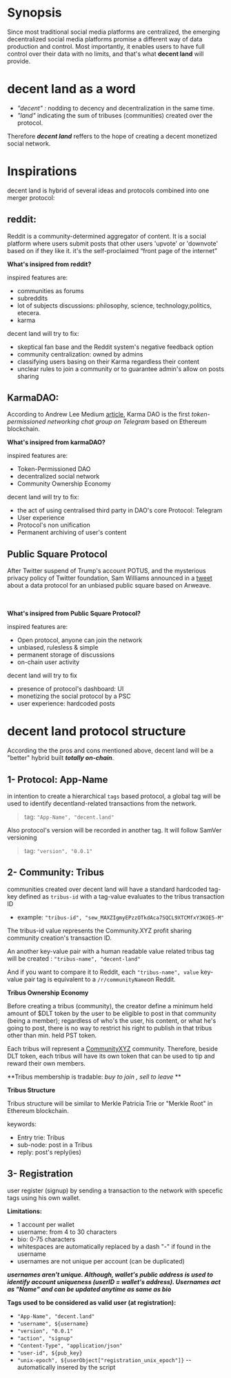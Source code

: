 <h1>Synopsis</h1>
Since most traditional social media platforms are centralized, the emerging decentralized social media platforms promise a different way of data production and control.
Most importantly, it enables users to have full control over their data with no limits, and that's what <b>decent land</b> will provide.

<h1>decent land as a word</h1>

- <i>"decent" :</i> nodding to decency and decentralization in the same time.
- <i>"land" </i> indicating the sum of tribuses (communities) created over the protocol. 

Therefore <i><b>decent land</i></b> reffers to the hope of creating a decent monetized social network.

<h1>Inspirations</h1>
decent land is hybrid of several ideas and protocols combined into one merger protocol:

<h2>reddit:</h2>
Reddit is a community-determined aggregator of content. It is a social platform where users submit posts that other users 'upvote' or 'downvote' based on if they like it.
it's the self-proclaimed “front page of the internet”


<b>What's insipred from reddit?</b>


inspired features are:

- communities as forums
- subreddits
- lot of subjects discussions: philosophy, science, technology,politics, etecera.
- karma

decent land will try to fix:
- skeptical fan base and the Reddit system's negative feedback option
- community centralization: owned by admins
- classifying users basing on their Karma regardless their content
- unclear rules to join a community or to guarantee admin's allow on posts sharing

<h2>KarmaDAO:</h2>

According to Andrew Lee Medium <a href="https://andrwlee.medium.com/announcing-karma-dao-first-ever-token-permissioned-networking-chat-group-on-telegram-5feab7a54def">article</a>, Karma DAO is the first <i>token-permissioned networking chat group on Telegram</i> based on Ethereum blockchain.

<b>What's insipred from karmaDAO?</b>

inspired features are:

- Token-Permissioned DAO
- decentralized social network
- Community Ownership Economy

decent land will try to fix:
- the act of using centralised third party in DAO's core Protocol: Telegram
- User experience
- Protocol's non unification
- Permanent archiving of user's content

<h2>Public Square Protocol</h2>
After Twitter suspend of Trump's account POTUS, and the mysterious privacy policy of Twitter foundation, Sam Williams announced in a <a href="https://twitter.com/samecwilliams/status/1347741160165531655?s=20">tweet</a> about a data protocol for an unbiased public square based on Arweave.

<br><br>
<b>What's insipred from Public Square Protocol?</b>

inspired features are:

- Open protocol, anyone can join the network
- unbiased, rulesless & simple
- permanent storage of discussions
- on-chain user activity

decent land will try to fix

- presence of protocol's dashboard: UI
- monetizing the social protocol by a PSC
- user experience: hardcoded posts


<h1>decent land protocol structure</h1>

According the the pros and cons mentioned above, decent land will be a "better" hybrid built ***totally on-chain***.

<h2>1- Protocol: App-Name</h2>

in intention to create a hierarchical `tags` based protocol, a global tag will be used to identify decentland-related transactions from the network.

> tag: ` "App-Name", "decent.land" `

Also protocol's version will be recorded in another tag. It will follow SamVer versioning

> tag: `"version", "0.0.1"`


<h2>2- Community: Tribus</h2>

communities created over decent land will have a standard hardcoded tag-key defined as `tribus-id` with a tag-value evaluates to the tribus transaction ID

- example: ` "tribus-id", "sew_MAXZIgmyEPzzOTkdAca7SQCL9XTCMfxY3KOE5-M" `

The tribus-id value represents the Community.XYZ profit sharing community creation's transaction ID.

An another key-value pair with a human readable value related tribus tag will be created : ` "tribus-name", "decent-land" `

And if you want to compare it to Reddit, each ` "tribus-name", value ` key-value pair tag is equivalent to a ` /r/communityName `on Reddit.


<b>Tribus Ownership Economy</b>

Before creating a tribus (community), the creator define a minimum held amount of $DLT token by the user to be eligible to post in that community (being a member); regardless of who's the user, his content, or what he's going to post, there is no way to restrict his right to publish in that tribus other than min. held PST token. 

Each tribus will represent a <a href="https://community.xyz">CommunityXYZ</a> community. Therefore, beside DLT token, each tribus will have its own token that can be used to tip and reward their own members.


 **Tribus membership is tradable: *buy to join , sell to leave* **
 
 
 <b>Tribus Structure</b>
 
 Tribus structure will be similar to Merkle Patricia Trie or "Merkle Root" in Ethereum blockchain.
 
keywords:

- Entry trie: Tribus
- sub-node: post in a Tribus
- reply: post's reply(ies)
 
 
<h2>3- Registration </h2>
user register (signup) by sending a transaction to the network with specefic tags using his own wallet.

**Limitations:**

- 1 account per wallet
- username: from 4 to 30 characters
- bio: 0-75 characters
- whitespaces are automatically replaced by a dash "-" if found in the username
- usernames are not unique per account (can be duplicated)

***usernames aren't unique. Although, wallet's public address is used to identify account uniqueness (userID = wallet's address).
Usernames act as "Name" and can be updated anytime as same as bio***

**Tags used to be considered as valid user (at registration):**

- `"App-Name", "decent.land"`
- `"username", ${username}`
- `"version", "0.0.1"`
- `"action", "signup"`
- `"Content-Type", "application/json"`
- `"user-id", ${pub_key}`
- `"unix-epoch", ${userObject["registration_unix_epoch"]}` -- automatically insered by the script



